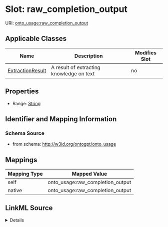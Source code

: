 

# Slot: raw_completion_output

URI: [onto_usage:raw_completion_output](http://w3id.org/ontogpt/onto_usageraw_completion_output)



<!-- no inheritance hierarchy -->





## Applicable Classes

| Name | Description | Modifies Slot |
| --- | --- | --- |
| [ExtractionResult](ExtractionResult.md) | A result of extracting knowledge on text |  no  |







## Properties

* Range: [String](String.md)





## Identifier and Mapping Information







### Schema Source


* from schema: http://w3id.org/ontogpt/onto_usage




## Mappings

| Mapping Type | Mapped Value |
| ---  | ---  |
| self | onto_usage:raw_completion_output |
| native | onto_usage:raw_completion_output |




## LinkML Source

<details>
```yaml
name: raw_completion_output
from_schema: http://w3id.org/ontogpt/onto_usage
rank: 1000
alias: raw_completion_output
owner: ExtractionResult
domain_of:
- ExtractionResult
range: string

```
</details>